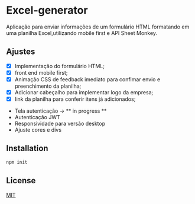 # Excel-generator

Aplicação para enviar informações de um formulário HTML formatando em uma planilha Excel,utilizando mobile first e API Sheet Monkey.


## Ajustes
- [x] Implementação do formulário HTML;
- [x] front end mobile first;
- [x] Animação CSS de feedback imediato para confimar envio e preenchimento da planilha;
- [x] Adicionar cabeçalho para implementar logo da empresa;
- [x] link da planilha para conferir itens já adicionados;
- Tela autenticação ->  ** in progress **
- Autenticação JWT
- Responsividade para versão desktop
- Ajuste cores e divs


## Installation

```bash
npm init
```

## License

[MIT](https://choosealicense.com/licenses/mit/)